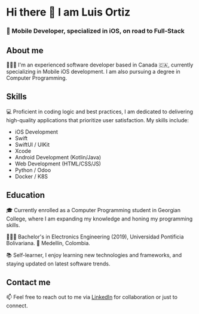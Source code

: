 <!--
### Hi there 👋


**luisdavidortizr/luisdavidortizr** is a ✨ _special_ ✨ repository because its `README.md` (this file) appears on your GitHub profile.

Here are some ideas to get you started:

- 🔭 I’m currently working on ...
- 🌱 I’m currently learning ...
- 👯 I’m looking to collaborate on ...
- 🤔 I’m looking for help with ...
- 💬 Ask me about ...
- 📫 How to reach me: ...
- 😄 Pronouns: ...
- ⚡ Fun fact: ...
-->

# Hi there 👋 I am Luis Ortiz

### 📲 Mobile Developer, specialized in iOS, on road to Full-Stack 

## About me

👨🏻‍💻 I'm an experienced software developer based in Canada 🇨🇦, currently specializing in Mobile iOS development. I am also pursuing a degree in Computer Programming.

## Skills

💻 Proficient in coding logic and best practices, I am dedicated to delivering high-quality applications that prioritize user satisfaction. My skills include:

- iOS Development
- Swift
- SwiftUI / UIKit
- Xcode
- Android Development (Kotlin/Java)
- Web Development (HTML/CSS/JS)
- Python / Odoo
- Docker / K8S

## Education

🎓 Currently enrolled as a Computer Programming student in Georgian College, where I am expanding my knowledge and honing my programming skills.

👨🏻‍🎓 Bachelor's in Electronics Engineering (2019), Universidad Pontificia Bolivariana. 📍 Medellín, Colombia.

📚 Self-learner, I enjoy learning new technologies and frameworks, and staying updated on latest software trends.

## Contact me

📫 Feel free to reach out to me via [LinkedIn](https://linkedin.com/in/luisdavidortizr) for collaboration or just to connect.